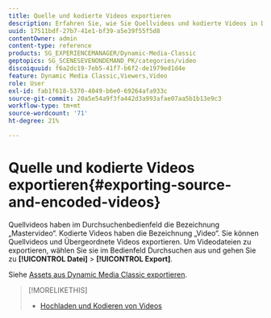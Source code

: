 ```yaml
---
title: Quelle und kodierte Videos exportieren
description: Erfahren Sie, wie Sie Quellvideos und kodierte Videos in Dynamic Media Classic exportieren.
uuid: 17511bdf-27b7-41e1-bf39-a5e39f55f5d8
contentOwner: admin
content-type: reference
products: SG_EXPERIENCEMANAGER/Dynamic-Media-Classic
geptopics: SG_SCENESEVENONDEMAND_PK/categories/video
discoiquuid: f6a2dc19-7eb5-41f7-b6f2-de1979ed1d4e
feature: Dynamic Media Classic,Viewers,Video
role: User
exl-id: fab1f618-5370-4049-b6e0-69264afa933c
source-git-commit: 20a5e54a9f3fa442d3a993afae07aa5b1b13e9c3
workflow-type: tm+mt
source-wordcount: '71'
ht-degree: 21%

---
```


# Quelle und kodierte Videos exportieren{#exporting-source-and-encoded-videos}

Quellvideos haben im Durchsuchenbedienfeld die Bezeichnung „Mastervideo“. Kodierte Videos haben die Bezeichnung „Video“. Sie können Quellvideos und Übergeordnete Videos exportieren. Um Videodateien zu exportieren, wählen Sie sie im Bedienfeld Durchsuchen aus und gehen Sie zu **[!UICONTROL Datei]** > **[!UICONTROL Export]**.

Siehe [Assets aus Dynamic Media Classic exportieren](exporting-assets-from-dmc.md#exporting-assets-from-dmc).

>[!MORELIKETHIS]
>
>* [Hochladen und Kodieren von Videos](uploading-encoding-videos.md#uploading_and_encoding_videos)

